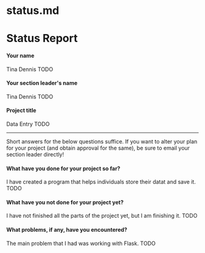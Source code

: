 # status.md
# Status Report

#### Your name
Tina Dennis
TODO

#### Your section leader's name
Tina Dennis
TODO

#### Project title
Data Entry
TODO

***

Short answers for the below questions suffice. If you want to alter your plan for your project (and obtain approval for the same), be sure to email your section leader directly!

#### What have you done for your project so far?
I have created a program that helps individuals store their datat and save it.
TODO

#### What have you not done for your project yet?
I have not finished all the parts of the project yet, but I am finishing it.
TODO

#### What problems, if any, have you encountered?
The main problem that I had was working with Flask.
TODO
